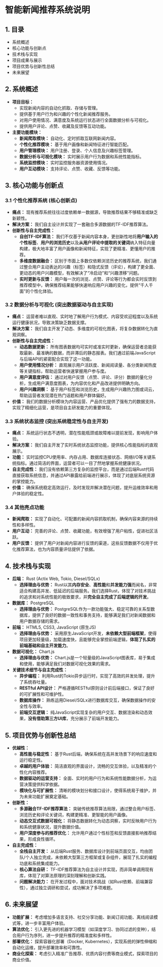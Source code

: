 # 智能新闻推荐系统说明

## 1. 目录

*   系统概述
*   核心功能与创新点
*   技术栈与实现
*   项目成果与展示
*   项目优势与创新性总结
*   未来展望

## 2. 系统概述

*   **项目目标：**
    *   实现新闻内容的自动化抓取、存储与管理。
    *   提供基于用户行为和兴趣的个性化新闻推荐服务。
    *   对用户使用情况、满意度及系统运行状态进行全面数据分析与可视化。
    *   提供用户评论、点赞、收藏及反馈等互动功能。
*   **主要功能模块：**
    *   **新闻爬取模块：** 自动化、定时抓取互联网新闻内容。
    *   **个性化推荐模块：** 基于用户画像和新闻特征进行智能匹配。
    *   **用户管理模块：** 用户注册、登录、个人信息及兴趣标签管理。
    *   **数据分析与可视化模块：** 实时展示用户行为数据和系统性能指标。
    *   **系统监控模块：** 实时监控服务器资源使用情况。
    *   **用户互动模块：** 支持评论、点赞、收藏、反馈等功能。

## 3. 核心功能与创新点

### 3.1 个性化推荐系统 (核心创新点)

*   **痛点：** 现有推荐系统往往过度依赖单一数据源，导致推荐结果不够精准或缺乏新颖性。
*   **解决方案：** 我们自主设计并实现了一套融合多源数据的TF-IDF推荐算法。
*   **创新性与自主完成性：**
    *   **自创TF-IDF算法：** 我们不仅基于新闻内容本身，更创新性地将**用户输入的个性标签**、**用户的浏览历史**以及**从用户评论中提取的关键词**纳入特征向量构建，极大地丰富了用户画像和新闻特征，实现了更精准、更懂用户的推荐。
    *   **多维度数据融合：** 区别于市面上多数仅依赖浏览历史的推荐系统，我们通过整合用户主动表达的兴趣（标签）和隐式反馈（评论），构建了更全面、更动态的用户兴趣模型，有效解决了“冷启动”和“兴趣漂移”问题。
    *   **实时更新与反馈：** 用户每一次的浏览、点赞、评论等行为都会实时反馈到推荐模型中，确保推荐结果能够快速响应用户兴趣的变化，提供“千人千面”的个性化体验。

### 3.2 数据分析与可视化 (突出数据驱动与自主实现)

*   **痛点：** 运营者难以直观、实时地了解用户行为模式、内容受欢迎程度以及系统运行健康状况，导致决策缺乏数据支撑。
*   **解决方案：** 我们自主开发了动态、多维度的可视化图表，将复杂数据转化为直观洞察。
*   **创新性与自主完成性：**
    *   **动态数据更新：** 所有图表数据均可实时或准实时更新，确保运营者总能获取最新、最准确的数据，而非滞后的静态报表。我们通过前端JavaScript与后端API的紧密配合实现了这一功能。
    *   **用户使用情况分析：** 直观展示用户活跃度、新闻阅读量、各分类新闻热度等关键指标，帮助运营者快速掌握用户参与度。
    *   **用户满意度评估：** 通过对用户反馈（点赞、评论、评分）数据的量化分析，生成用户满意度图表，为内容优化和产品改进提供明确方向。
    *   **用户兴趣洞察：** 基于用户标签和浏览历史，生成用户兴趣热力图或词云，帮助运营者发现潜在热门话题和用户群体偏好。
*   **价值：** 我们的数据分析模块为内容运营、产品优化提供了强有力的数据支持，实现了精细化运营，是项目自主研发能力的重要体现。

### 3.3 系统状态监控 (突出系统稳定性与自主开发)

*   **痛点：** 系统运行状态不透明，潜在性能瓶颈或故障难以提前发现，影响用户体验。
*   **解决方案：** 我们自主开发了实时系统状态监控功能，提供核心性能指标的直观展示。
*   **功能：** 实时监控CPU使用率、内存占用、数据库连接状态、网络I/O等关键系统指标。通过简洁的界面，运营者可以一目了然地掌握系统健康状况。
*   **自主完成性：** 我们没有依赖第三方复杂的监控平台，而是通过后端Rust代码直接获取系统信息，并通过API暴露给前端进行展示，体现了对底层系统资源的掌控能力。
*   **价值：** 确保系统稳定高效运行，及时发现并解决潜在问题，提升运维效率和用户体验的稳定性。

### 3.4 其他亮点功能

*   **新闻爬取：** 实现了自动化、可配置的新闻内容抓取机制，确保内容来源的持续性和多样性。
*   **用户互动：** 完善的评论、点赞、收藏功能，有效增强了用户粘性，促进社区活跃。
*   **用户反馈：** 提供了用户对新闻内容进行反馈的渠道，这些反馈数据不仅用于优化推荐算法，也为内容质量评估提供了依据。

## 4. 技术栈与实现

*   **后端：** Rust (Actix Web, Tokio, Diesel/SQLx)
    *   **选择理由与优势：** Rust以其**内存安全**、**高性能**和**并发能力强**而闻名，非常适合构建高并发、低延迟的后端服务。我们选择Rust，体现了对技术挑战的追求和对系统性能的极致要求，并**完全自主完成了后端逻辑的开发**。
*   **数据库：** PostgreSQL
    *   **选择理由与优势：** PostgreSQL作为一款功能强大、稳定可靠的关系型数据库，提供了良好的数据一致性和事务支持，能够满足我们对新闻数据和用户数据存储的需求。
*   **前端：** HTML5, CSS3, JavaScript (原生JS)
    *   **选择理由与优势：** 采用原生JavaScript开发，**未依赖大型前端框架**，使得项目更加轻量级，加载速度快，且能够完全掌控前端逻辑，**体现了扎实的前端基础和自主开发能力**。
*   **数据可视化：** Chart.js
    *   **选择理由与优势：** Chart.js是一个轻量级的JavaScript图表库，易于集成和使用，能够满足我们对数据可视化效果的需求。
*   **关键技术细节与自主完成性：**
    *   **异步编程：** 利用Rust的Tokio异步运行时，实现了高效的并发处理，提升了系统吞吐量。
    *   **RESTful API设计：** 严格遵循RESTful原则设计前后端接口，保证了良好的可扩展性和可维护性。
    *   **数据库操作：** 熟练运用Diesel/SQLx进行数据库交互，确保数据操作的安全性与效率。
    *   **前端交互逻辑：** 纯JavaScript实现复杂的用户交互、数据渲染和动态效果，**没有借助第三方UI库**，充分展示了前端开发能力。

## 5. 项目优势与创新性总结

*   **优越性：**
    *   **高性能与稳定性：** 基于Rust后端，确保系统在高并发场景下的响应速度和运行稳定性。
    *   **卓越的用户体验：** 简洁直观的界面设计，流畅的交互体验，以及精准的个性化内容推荐。
    *   **数据驱动的运营支持：** 全面、实时的用户行为和系统性能数据分析，为运营决策提供科学依据。
    *   **模块化与可扩展性：** 清晰的模块划分和接口设计，使得系统易于维护，并为未来功能扩展奠定基础。
*   **创新性：**
    *   **多源融合TF-IDF推荐算法：** 突破传统推荐算法局限，通过整合用户标签、浏览历史和评论关键词，构建更精准、更智能的用户画像。
    *   **动态交互式数据可视化：** 将静态数据转化为动态洞察，实时反映用户行为和系统健康状况，提升数据价值。
    *   **用户深度参与的推荐优化：** 允许用户通过个性标签和反馈直接影响推荐结果，形成良性循环。
*   **自主完成性：**
    *   **全栈自主开发：** 从后端Rust服务、数据库设计到前端页面交互，均由团队/个人独立完成，未依赖大型第三方框架或复杂组件，展现了扎实的编程功底和系统集成能力。
    *   **核心算法自研：** TF-IDF推荐算法为自主设计并实现，而非简单调用现有库，体现了对算法原理的深刻理解和创新实践。
    *   **问题解决能力：** 在开发过程中，面对技术挑战（如Rust依赖、前端兼容性），通过独立调研和尝试，成功解决了多项难题。

## 6. 未来展望

*   **功能扩展：** 考虑增加多语言支持、社交分享功能、新闻订阅功能、离线阅读模式等，进一步丰富用户体验。
*   **算法优化：** 引入更先进的机器学习模型（如深度学习、协同过滤的变种），结合用户行为序列，进一步提升推荐的精准度和多样性。
*   **部署优化：** 探索容器化部署（Docker, Kubernetes），实现系统的弹性伸缩和自动化运维，提升部署效率和可靠性。
*   **商业化探索：** 考虑引入精准广告推荐、优质内容付费等商业模式，探索项目的商业价值。
